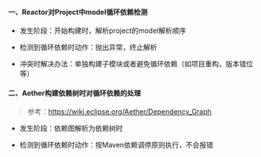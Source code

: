 #### 一、Reactor对Project中model循环依赖检测

* 发生阶段：开始构建时，解析project的model解析顺序

* 检测到循环依赖时动作：抛出异常，终止解析

* 冲突时解决办法：单独构建子模块或者避免循环依赖（如项目重构，版本错位等）

#### 二、Aether构建依赖树时对循环依赖的处理

> 参考：https://wiki.eclipse.org/Aether/Dependency_Graph

* 发生阶段：依赖图解析为依赖树时

* 检测到循环依赖时动作：按Maven依赖调停原则执行，不会报错
